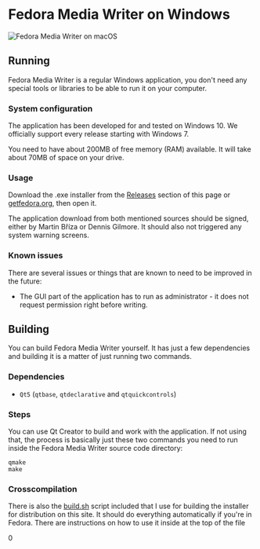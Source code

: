 # Fedora Media Writer on Windows

![Fedora Media Writer on macOS](/dist/screenshots/win_main.png)

## Running

Fedora Media Writer is a regular Windows application, you don't need any special tools or libraries to be able to run it on your computer.

### System configuration

The application has been developed for and tested on Windows 10. We officially support every release starting with Windows 7.

You need to have about 200MB of free memory (RAM) available. It will take about 70MB of space on your drive.

### Usage

Download the .exe installer from the [Releases](../../releases) section of this page or [getfedora.org](https://getfedora.org), then open it.

The application download from both mentioned sources should be signed, either by Martin Bříza or Dennis Gilmore. It should also not triggered any system warning screens.

### Known issues 

There are several issues or things that are known to need to be improved in the future:

* The GUI part of the application has to run as administrator - it does not request permission right before writing.

## Building

You can build Fedora Media Writer yourself. It has just a few dependencies and building it is a matter of just running two commands.

### Dependencies

* `Qt5` (`qtbase`, `qtdeclarative` and `qtquickcontrols`)

### Steps

You can use Qt Creator to build and work with the application. If not using that, the process is basically just these two commands you need to run inside the Fedora Media Writer source code directory:

```
qmake
make
```

### Crosscompilation

There is also the [build.sh](/dist/win/build.sh) script included that I use for building the installer for distribution on this site. It should do everything automatically if you're in Fedora. There are instructions on how to use it inside at the top of the file






0
